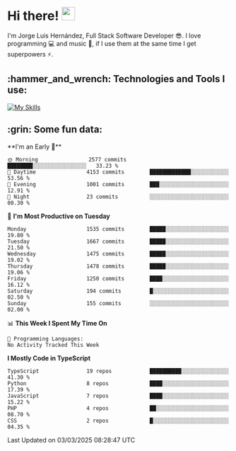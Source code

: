 <h1 align="left">
 <abc>
  <br>Hi there! <img src="https://user-images.githubusercontent.com/42378118/110234147-e3259600-7f4e-11eb-95be-0c4047144dea.gif" width="30"><br>
 </abc>
</h1>

I'm Jorge Luis Hernández, Full Stack Software Developer :sunglasses:. I love programming :computer: and music :musical_score:, if I use them at the same time I get superpowers :zap:. 


<h2 align="left">:hammer_and_wrench: Technologies and Tools I use:</h2>

[![My Skills](https://skillicons.dev/icons?i=js,ts,html,css,py,vue,react,next,nest,postgres,mysql)](https://skillicons.dev)

<h2 align="left">:grin: Some fun data:</h2>
<!--START_SECTION:waka-->
**I'm an Early 🐤** 

```text
🌞 Morning                2577 commits        ████████░░░░░░░░░░░░░░░░░   33.23 % 
🌆 Daytime                4153 commits        █████████████░░░░░░░░░░░░   53.56 % 
🌃 Evening                1001 commits        ███░░░░░░░░░░░░░░░░░░░░░░   12.91 % 
🌙 Night                  23 commits          ░░░░░░░░░░░░░░░░░░░░░░░░░   00.30 % 
```
📅 **I'm Most Productive on Tuesday** 

```text
Monday                   1535 commits        █████░░░░░░░░░░░░░░░░░░░░   19.80 % 
Tuesday                  1667 commits        █████░░░░░░░░░░░░░░░░░░░░   21.50 % 
Wednesday                1475 commits        █████░░░░░░░░░░░░░░░░░░░░   19.02 % 
Thursday                 1478 commits        █████░░░░░░░░░░░░░░░░░░░░   19.06 % 
Friday                   1250 commits        ████░░░░░░░░░░░░░░░░░░░░░   16.12 % 
Saturday                 194 commits         █░░░░░░░░░░░░░░░░░░░░░░░░   02.50 % 
Sunday                   155 commits         ░░░░░░░░░░░░░░░░░░░░░░░░░   02.00 % 
```


📊 **This Week I Spent My Time On** 

```text
💬 Programming Languages: 
No Activity Tracked This Week
```

**I Mostly Code in TypeScript** 

```text
TypeScript               19 repos            ██████████░░░░░░░░░░░░░░░   41.30 % 
Python                   8 repos             ████░░░░░░░░░░░░░░░░░░░░░   17.39 % 
JavaScript               7 repos             ████░░░░░░░░░░░░░░░░░░░░░   15.22 % 
PHP                      4 repos             ██░░░░░░░░░░░░░░░░░░░░░░░   08.70 % 
CSS                      2 repos             █░░░░░░░░░░░░░░░░░░░░░░░░   04.35 % 
```




 Last Updated on 03/03/2025 08:28:47 UTC
<!--END_SECTION:waka-->
